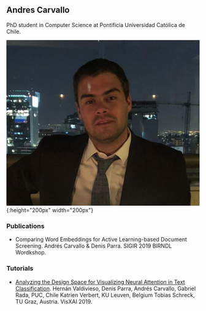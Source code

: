 ## Andres Carvallo

PhD student in Computer Science at Pontificia Universidad Católica de Chile. 

![foto](/assets/foto.png){:height="200px" width="200px"}


### Publications
- Comparing Word Embeddings for Active Learning-based Document Screening. Andrés Carvallo & Denis Parra. SIGIR 2019 BIRNDL Wordkshop.

### Tutorials 
- [Analyzing the Design Space for Visualizing Neural Attention in Text Classification][so]. Hernán Valdivieso, Denis Parra, Andrés Carvallo, Gabriel Rada, PUC, Chile 
Katrien Verbert, KU Leuven, Belgium 
Tobias Schreck, TU Graz, Austria. VisXAI 2019.

[so]: https://observablehq.com/@clpuc/analyzing-the-design-space-for-visualizing-neural-attenti

 

